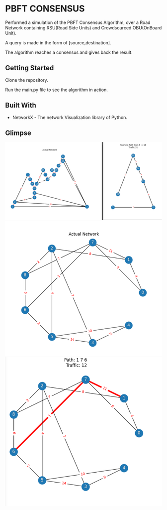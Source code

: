 # PBFT CONSENSUS

Performed a simulation of the PBFT Consensus Algorithm, over a Road Network containing RSU(Road Side Units) and Crowdsourced
OBU(OnBoard Unit).

A query is made in the form of [source,destination].

The algorithm reaches a consensus and gives back the result.

## Getting Started

Clone the repository.

Run the main.py file to see the algorithm in action.


## Built With

* NetworkX - The network Visualization library of Python.

## Glimpse
![Result from the algorithm](https://github.com/pruvi007/PBFT_Consensus/blob/master/shortPath.png)
![Result from the algorithm](https://github.com/pruvi007/PBFT_Consensus/blob/master/actual.png)
![Result from the algorithm](https://github.com/pruvi007/PBFT_Consensus/blob/master/shortest.png)
